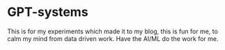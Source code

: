 # GPT-systems

This is for my experiments which made it to my blog, this is fun for me, to calm my mind from data driven work. Have the AI/ML do the work for me.
